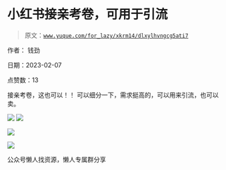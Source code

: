# 小红书接亲考卷，可用于引流

> 原文：[`www.yuque.com/for_lazy/xkrm14/dlxylhvngcg5ati7`](https://www.yuque.com/for_lazy/xkrm14/dlxylhvngcg5ati7)



作者： 钱劲



日期：2023-02-07



点赞数：13

<ne-hole id="u11c7bef1" data-lake-id="u11c7bef1">

接亲考卷，这也可以！！ 可以细分一下，需求挺高的，可以用来引流，也可以卖。



![](img/088750552c09a0265ab48a2eff36ebe1.png)  <ne-p id="ua8dc5d0c" data-lake-id="ua8dc5d0c">![](img/645a23fee8396d3e7c386a2bea7ac2c0.png)



![](img/ca250600affea6530d765a03568aa6ca.png)



![](img/023ad2b85f14208d21df905785d6bcbe.png)

<ne-hole id="u09da2901" data-lake-id="u09da2901">

公众号懒人找资源，懒人专属群分享

</ne-hole></ne-p></ne-hole>